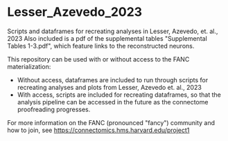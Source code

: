 # Lesser_Azevedo_2023
Scripts and dataframes for recreating analyses in Lesser, Azevedo, et. al., 2023
Also included is a pdf of the supplemental tables "Supplemental Tables 1-3.pdf", which feature links to the reconstructed neurons.

This repository can be used with or without access to the FANC materialization: 
* Without access, dataframes are included to run through scripts for recreating analyses and plots from Lesser, Azevedo et. al., 2023 
* With access, scripts are included for recreating dataframes, so that the analysis pipeline can be accessed in the future as the connectome proofreading progresses.

For more information on the FANC (pronounced "fancy") community and how to join, see https://connectomics.hms.harvard.edu/project1
